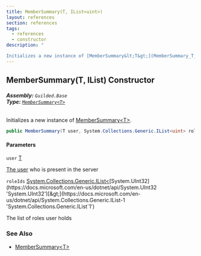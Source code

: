 ```yaml
---
title: MemberSummary(T, IList<uint>)
layout: references
section: references
tags:
  - references
  - constructor
description: "

Initializes a new instance of [MemberSummary&lt;T&gt;](MemberSummary_T_ 'Guilded.Base.Servers.MemberSummary<T>')."
---
```


## MemberSummary(T, IList<uint>) Constructor
###### **Assembly:** `Guilded.Base`<br/>**Type:** [`MemberSummary<T>`](MemberSummary_T_ 'Guilded.Base.Servers.MemberSummary<T>')

Initializes a new instance of [MemberSummary&lt;T&gt;](MemberSummary_T_ 'Guilded.Base.Servers.MemberSummary<T>').

```csharp
public MemberSummary(T user, System.Collections.Generic.IList<uint> roleIds);
```
#### Parameters

<a name='Guilded.Base.Servers.MemberSummary_T_.MemberSummary(T,System.Collections.Generic.IList_uint_).user'></a>

`user` [T](MemberSummary_T_#Guilded.Base.Servers.MemberSummary_T_.T 'Guilded.Base.Servers.MemberSummary<T>.T')

[The user](User 'Guilded.Base.Users.User') who is present in the server

<a name='Guilded.Base.Servers.MemberSummary_T_.MemberSummary(T,System.Collections.Generic.IList_uint_).roleIds'></a>

`roleIds` [System.Collections.Generic.IList&lt;](https://docs.microsoft.com/en-us/dotnet/api/System.Collections.Generic.IList-1 'System.Collections.Generic.IList`1')[System.UInt32](https://docs.microsoft.com/en-us/dotnet/api/System.UInt32 'System.UInt32')[&gt;](https://docs.microsoft.com/en-us/dotnet/api/System.Collections.Generic.IList-1 'System.Collections.Generic.IList`1')

The list of roles user holds

### See Also
- [MemberSummary&lt;T&gt;](MemberSummary_T_ 'Guilded.Base.Servers.MemberSummary<T>')